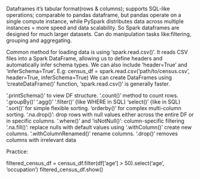 Dataframes it’s tabular format(rows & columns); supports SQL-like operations; comparable to pandas dataframe, but pandas operate on a single compute instance,
while PySpark distributes data across multiple instances = more speed and data scalability.
So Spark dataframes are designed for much larger datasets. Can do manipulation tasks like:filtering, grouping and aggregating.

Common method for loading data is using ‘spark.read.csv()’. It reads CSV files into a Spark DataFrame, allowing us to define headers and automatically infer schema types.
We can also include ‘header=True’ and ‘inferSchema=True’. E.g:
census_df = spark.read.csv(‘path/to/census.csv’, header=True, inferSchema=True)
We can create DataFrames using ‘createDataFrame()’ function, ‘spark.read.csv()’ is generally faster.

‘.printSchema()’ to view DF structure.
‘.count()’ method to count rows.
‘.groupBy()’  ‘.agg()’   ‘.filter()’ {like WHERE in SQL}   ‘select()’ {like in SQL}
‘.sort()’ for simple flexible sorting.
‘orderby()’ for complex multi-column sorting.
‘.na.drop()’: drop rows with null values either across the entire DF or in specific columns.
‘.where()’ and ‘isNotNull()’: column-specific filtering
‘.na.fill()’: replace nulls with default values using
‘.withColumn()’ create new columns.
‘.withColumnRenamed()’ rename columns.
‘.drop()’ removes columns with irrelevant data

Practice:

filtered_census_df = census_df.filter(df[‘age’] > 50).select(‘age’, ‘occupation’)
filtered_census_df.show()



